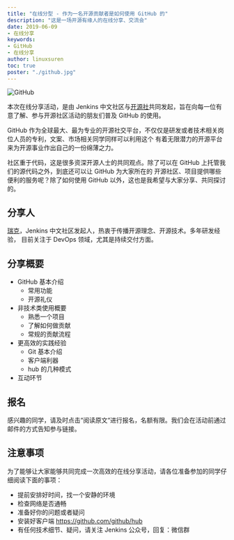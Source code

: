 ```yaml
---
title: "在线分型 - 作为一名开源贡献者是如何使用 GitHub 的"
description: "这是一场开源有缘人的在线分享、交流会"
date: 2019-06-09
- 在线分享
keywords:
- GitHub
- 在线分享
author: linuxsuren
toc: true
poster: "./github.jpg"
---
```


![GitHub](github.jpg)

本次在线分享活动，是由 Jenkins 中文社区与[开源社](https://github.com/kaiyuanshe)共同发起，旨在向每一位有意了解、参与开源社区活动的朋友们普及 GitHub 的使用。

GitHub 作为全球最大、最为专业的开源社交平台，不仅仅是研发或者技术相关岗位人员的专利，文案、市场相关同学同样可以利用这个
有着无限潜力的开源平台来为开源事业作出自己的一份绵薄之力。

社区重于代码，这是很多资深开源人士的共同观点。除了可以在 GitHub 上托管我们的源代码之外，到底还可以让 GitHub 为大家所在的
开源社区、项目提供哪些便利的服务呢？除了如何使用 GitHub 以外，这也是我希望与大家分享、共同探讨的。

## 分享人
[瑞克](https://github.com/linuxsuren/)，Jenkins 中文社区发起人，热衷于传播开源理念、开源技术。多年研发经验，
目前关注于 DevOps 领域，尤其是持续交付方面。

## 分享概要
* GitHub 基本介绍
    * 常用功能
    * 开源礼仪
* 非技术类使用概要
    * 熟悉一个项目
    * 了解如何做贡献
    * 常规的贡献流程
* 更高效的实践经验
    * Git 基本介绍
    * 客户端利器
    * hub 的几种模式
* 互动环节

## 报名
感兴趣的同学，请及时点击“阅读原文“进行报名，名额有限。我们会在活动前通过邮件的方式告知参与链接。

## 注意事项
为了能够让大家能够共同完成一次高效的在线分享活动，请各位准备参加的同学仔细阅读下面的事项：

* 提前安排好时间，找一个安静的环境
* 检查网络是否通畅
* 准备好你的问题或者疑问
* 安装好客户端 https://github.com/github/hub
* 有任何技术细节、疑问，请关注 Jenkins 公众号，回复：微信群
